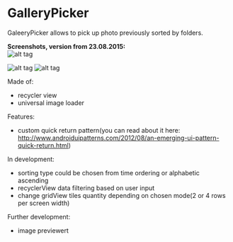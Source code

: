 # GalleryPicker
GaleeryPicker allows to pick up photo previously sorted by folders. 

<b>Screenshots, version from 23.08.2015:</b> 
<br>
![alt tag](https://lh3.googleusercontent.com/3qez1DVBv-gzLPk9cBnkTkMr60F8STWSyuPkRbs_iUDd99jg9U6MByLxanZm4JfojsBcBSPzavfmQLI=w1890-h840)

![alt tag](https://lh5.googleusercontent.com/2HhJJIY0Y3zDkLKLHWNQTid49txdSuam4jGHrJpHk8SgjTUoa1yGYpOlSX83v_Nf50mSU_mXXeX_HoY=w1890-h840)
![alt tag](https://lh3.googleusercontent.com/rlxpWEsOpteU5wAeKBJVWd1vj6ehgblSR2xSVKnAxhJzxOm52wRuS3XrrIgZ_rgwlDVP3ABAiMuE-IY=w1890-h840)

Made of:
- recycler view
- universal image loader

Features:
- custom quick return pattern(you can read about it here: http://www.androiduipatterns.com/2012/08/an-emerging-ui-pattern-quick-return.html)

In development:
- sorting type could be chosen from time ordering or alphabetic ascending
- recyclerView data filtering based on user input
- change gridView tiles quantity depending on chosen mode(2 or 4 rows per screen width)

Further development:
- image previewert


